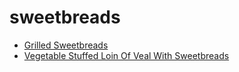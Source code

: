 # sweetbreads

 * [Grilled Sweetbreads](../../index/g/grilled-sweetbreads-234665.json)
 * [Vegetable Stuffed Loin Of Veal With Sweetbreads](../../index/v/vegetable-stuffed-loin-of-veal-with-sweetbreads-109214.json)

